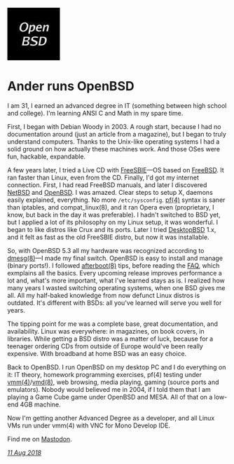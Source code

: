 <p><a href="/" alt="avatar" title="home page"><img src="anthk.jpeg" class="w3"></a></p>

# Ander runs OpenBSD

I am 31, I earned an advanced degree in IT (something between high
school and college). I'm learning ANSI C and Math in my spare
time.

First, I began with Debian Woody in 2003.  A rough start, because
I had no documentation around (just an article from a magazine),
but I began to truly understand computers.  Thanks to the Unix-like
operating systems I had a solid ground on how actually these machines
work. And those OSes were fun, hackable, expandable.

A few years later, I tried a Live CD with [FreeSBIE]&mdash;OS based
on [FreeBSD]. It ran faster than Linux, even from the CD.  Finally,
I'd got my internet connection. First, I had read FreeBSD manuals,
and later I discovered [NetBSD] and [OpenBSD]. I was amazed.  Clear
steps to setup X, daemons easily explained, everything. No more
`/etc/sysconfig`. [pf(4)] syntax is saner than iptables, and
compat_linux(8), and it ran Opera even (proprietary, I know, but
back in the day it was preferable). I hadn't switched to BSD yet,
but I applied a lot of its philosophy on my Linux setup, it was
wonderful.  I began to like distros like Crux and its ports.  Later
I tried [DesktopBSD] 1.x, and it felt as fast as the old FreeSBIE
distro, but now it was installable.

So, with OpenBSD 5.3 all my hardware was recognized according to
[dmesg(8)]&mdash;I made my final switch.  OpenBSD is easy to install
and manage (binary ports!).  I followed [afterboot(8)] tips, before
reading the [FAQ], which exmplains all the basics. Every upcoming
release improves performance a lot and, what's more important, what
I've learned stays as is.  I realized how many years I wasted
switching operating systems, when one BSD gives me all.  All my
half-baked knowledge from now defunct Linux distros is outdated.
It's different with BSDs: all you've learned will serve you well
for years.

The tipping point for me was a complete base, great documentation,
and availability.  Linux was everywhere: in magazines, on book
covers, in libraries.  While getting a BSD distro was a matter of
luck, because for a teenager ordering CDs from outside of Europe
would've been really expensive. With broadband at home BSD was an
easy choice.

Back to OpenBSD. I run OpenBSD on my desktop PC and I do everything
on it: IT theory, homework programming exercises, pf(4) testing
under [vmm(4)]/[vmd(8)], web browsing, media playing, gaming (source
ports and emulators). Nobody would believed me in 2004, if I told
them that I am playing a Game Cube game under OpenBSD and MESA.
All of that on a low-end 4GB machine.

Now I'm getting another Advanced Degree as a developer, and all
Linux VMs run under vmm(4) with VNC for Mono Develop
IDE.

Find me on [Mastodon].

_[11 Aug 2018](/raw/people/anthk.md)_

[FreeSBIE]: http://www.freesbie.org/
[FreeBSD]: https://www.freebsd.org
[NetBSD]: https://www.netbsd.org
[DesktopBSD]: https://www.desktopbsd.net
[pf(4)]: https://man.openbsd.org/pf.4
[vmm(4)]: https://man.openbsd.org/vmm.4
[vmd(8)]: https://man.openbsd.org/vmd.8
[dmesg(8)]: https://man.openbsd.org/dmesg.8
[afterboot(8)]: https://man.openbsd.org/afterboot.8
[OpenBSD]: https://www.openbsd.org
[FAQ]: https://www.openbsd.org/faq/
[Mastodon]: https://bsd.network/@anthk
